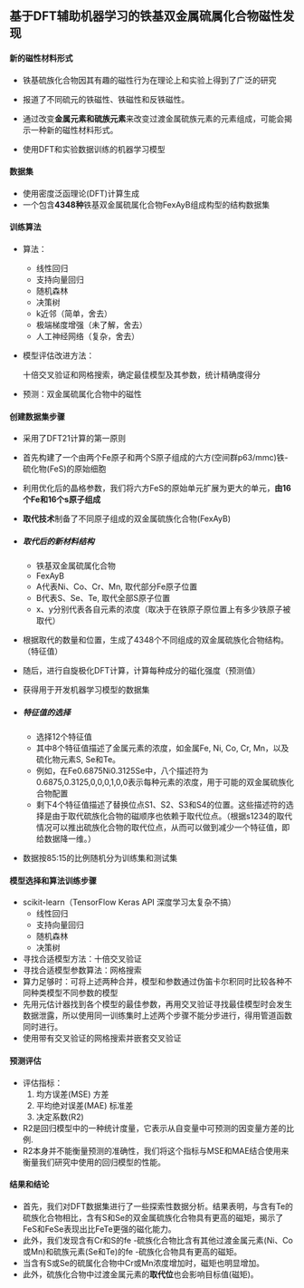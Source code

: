 ## 基于DFT辅助机器学习的铁基双金属硫属化合物磁性发现



#### 新的磁性材料形式

- 铁基硫族化合物因其有趣的磁性行为在理论上和实验上得到了广泛的研究
- 报道了不同硫元的铁磁性、铁磁性和反铁磁性。
- 通过改变**金属元素和硫族元素**来改变过渡金属硫族元素的元素组成，可能会揭示一种新的磁性材料形式。

- 使用DFT和实验数据训练的机器学习模型



#### 数据集

- 使用密度泛函理论(DFT)计算生成
- 一个包含**4348种**铁基双金属硫属化合物FexAyB组成构型的结构数据集

#### 训练算法

- 算法：

  - 线性回归
  - 支持向量回归
  - 随机森林
  - 决策树
  - k近邻（简单，舍去）
  - 极端梯度增强（未了解，舍去）
  - 人工神经网络（复杂，舍去）

- 模型评估改进方法：

  十倍交叉验证和网格搜索，确定最佳模型及其参数，统计精确度得分

- 预测：双金属硫属化合物中的磁性

#### 创建数据集步骤

- 采用了DFT21计算的第一原则

- 首先构建了一个由两个Fe原子和两个S原子组成的六方(空间群p63/mmc)铁-硫化物(FeS)的原始细胞

- 利用优化后的晶格参数，我们将六方FeS的原始单元扩展为更大的单元，**由16个Fe和16个s原子组成**

- **取代技术**制备了不同原子组成的双金属硫族化合物(FexAyB)

- ##### 取代后的新材料结构

  - 铁基双金属硫属化合物
  - FexAyB
  - A代表Ni、Co、Cr、Mn, 取代部分Fe原子位置
  - B代表S、Se、Te,  取代全部S原子位置
  - x、y分别代表各自元素的浓度（取决于在铁原子原位置上有多少铁原子被取代）
  
- 根据取代的数量和位置，生成了4348个不同组成的双金属硫族化合物结构。（特征值）

- 随后，进行自旋极化DFT计算，计算每种成分的磁化强度（预测值）

- 获得用于开发机器学习模型的数据集

- ##### 特征值的选择

  - 选择12个特征值
  - 其中8个特征值描述了金属元素的浓度，如金属Fe, Ni, Co, Cr, Mn，以及硫化物元素S, Se和Te。
  - 例如，在Fe0.6875Ni0.3125Se中，八个描述符为0.6875,0.3125,0,0,0,1,0,0表示每种元素的浓度，用于可能的双金属硫族化合物配置
  - 剩下4个特征值描述了替换位点S1、S2、S3和S4的位置。这些描述符的选择是由于取代硫族化合物的磁顺序也依赖于取代位点。（根据s1234的取代情况可以推出硫族化合物的取代位点，从而可以做到减少一个特征值，即给数据降一维。）
  
- 数据按85:15的比例随机分为训练集和测试集



#### 模型选择和算法训练步骤

- scikit-learn（TensorFlow Keras API 深度学习太复杂不搞）
  - 线性回归
  - 支持向量回归
  - 随机森林
  - 决策树
- 寻找合适模型方法：十倍交叉验证
- 寻找合适模型参数算法：网格搜索
- 算力足够时：可将上述两种合并，模型和参数通过伪笛卡尔积同时比较各种不同种类模型不同参数的模型
- 先用元估计器找到各个模型的最佳参数，再用交叉验证寻找最佳模型时会发生数据泄露，所以使用同一训练集时上述两个步骤不能分步进行，得用管道函数同时进行。
- 使用带有交叉验证的网格搜索并嵌套交叉验证



#### 预测评估

- 评估指标：
  1. 均方误差(MSE)   方差
  2. 平均绝对误差(MAE)  标准差
  3. 决定系数(R2) 
- R2是回归模型中的一种统计度量，它表示从自变量中可预测的因变量方差的比例.
- R2本身并不能衡量预测的准确性，我们将这个指标与MSE和MAE结合使用来衡量我们研究中使用的回归模型的性能。



#### 结果和结论

- 首先，我们对DFT数据集进行了一些探索性数据分析。结果表明，与含有Te的硫族化合物相比，含有S和Se的双金属硫族化合物具有更高的磁矩，揭示了FeS和FeSe表现出比FeTe更强的磁化能力。
- 此外，我们发现含有Cr和S的fe -硫族化合物比含有其他过渡金属元素(Ni、Co或Mn)和硫族元素(Se和Te)的fe -硫族化合物具有更高的磁矩。
- 当含有S或Se的硫属化合物中Cr或Mn浓度增加时，磁矩也明显增加。
- 此外，硫族化合物中过渡金属元素的**取代位**也会影响目标值(磁矩)。

